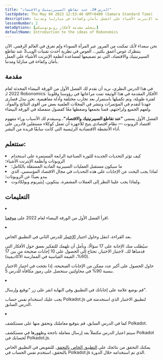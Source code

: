 ```yaml
---
title: "الدرس #2، عند تقاطع السيبرنيتيك والاقتصاد"
lastUpdate: Thu May 04 2023 12:53:48 GMT+0400 (Samara Standard Time)
description: انغمس في نظرية أحدث تقنيات الويب3 عند تقاطع السيبرنيتيك والاقتصاد، التي تم تصميمها لمساعدة أنظمة الإنترنت الأشياء على العمل بأمان وكفاءة في منازلنا ومدننا.
lessonNumber: 2
metaOptions: [يتعلم مقدمة لأفكار روبونوميكس]
defaultName: Introduction to the ideas of Robonomics
---
```


نحن سعداء لأنك تمكنت من المرور عبر المرآة السوداء ولم تغرق في العالم الرقمي. الآن ينتظرك غوص أعمق بكثير... الغوص في نظرية أحدث تقنيات الويب3 عند تقاطع السيبرنيتيك والاقتصاد، التي تم تصميمها لمساعدة أنظمة الإنترنت الأشياء على العمل بأمان وكفاءة في منازلنا ومدننا.


## مقدمة

في هذا الدرس النظري، نريد أن نقدم لك الفصل الأول من الورقة البيضاء المحدثة لعام 2022 لـ Robonomics. الأفكار المقدمة في هذا الوثيقة تمت مراعاتها في رؤوسنا وقلوبنا لفترة طويلة، وتم تكميلها باستمرار بعد تجارب مختلفة وأدلة مفاهيمية. نحن نبذل قصارى جهدنا لنقدم في المؤتمرات وننشر في المجلات العلمية بعض من أقوى النتائج والمواد. ولفهم الجميع ولراحتهم، قمنا بجمعها وضغطها معًا كفصول منفصلة في الورقة البيضاء.

الفصل الأول يسمى **"عند تقاطع السيبرنيتيك والاقتصاد"**، وسيقدم لك الأسباب وراء مفهوم اقتصاد الروبوت — نظام اقتصادي يتيح للأجهزة أن تعمل كوكلاء مستقلين قادرين على أداء الأنشطة الاقتصادية الرئيسية التي كانت سابقًا فريدة من البشر.

## ستتعلم:

<List>

<li>
كيف تؤثر التحديات الجديدة للثورة الصناعية الرابعة المستمرة على استخدام الروبوتات وأنظمة الإنترنت الأشياء؛
</li>

<li>
ما سيكون مستقبل العمليات السيبرنية المادية المستقلة بالكامل؛
</li>

<li>
لماذا يجب البحث عن الإجابات على هذه التحديات في مجال الاقتصاد المؤسسي، الذي يبدو بعيدًا عن الروبوتات؛
</li>

<li>
ولماذا يجب علينا النظر إلى العملات المشفرة، بيتكوين، إيثيريوم وبولكادوت.
</li>

</List>

## التعليمات

<List type="numbers">

<li>

اقرأ الفصل الأول من الورقة البيضاء لعام 2022 على [موقعنا](https://robonomics.netwأوk/vision/).

</li>

<li>

بعد القراءة، انتقل وحاول اجتياز [الاختبار](https://lesson2.robonomics.academy/#/) للدرس الثاني في التطبيق الخاص.

سيُطلب منك الإجابة على 17 سؤالًا، ونأمل أن تلهمك للتفكير بعمق حول الأفكار التي قدمناها لك. لاجتياز الاختبار، تحتاج إلى الحصول على 10 إجابات صحيحة من بين 17 (60%، القيمة القياسية في الممارسة الأكاديمية).

حاول الحصول على أكبر عدد ممكن من الإجابات الصحيحة، إذا نجحت في اجتياز الاختبار بنسبة 90% في محاولتين ستحصل على رموز مكافأة للدرس 5.

</li>

<li>

قم بوضع علامة على إجاباتك في التطبيق وفي النهاية انقر على زر "توقيع وإرسال".

يجب عليك استخدام نفس حساب Polkadot.js لتطبيق الاختبار الذي استخدمته في الدرس السابق.

</li>

<li>

كما في الدرس السابق، قم بتوقيع معاملتك وتحقق منها على مستكشف Polkadot.

</li>
</List>

<Result>

سيتم اعتبار الدرس مكتملاً بعد إرسال معاملة ناجحة وظهورها في مستكشف Polkadot لحسابك في Polkadot.js.

يمكنك التحقق من نتائجك على [التطبيق الخاص بالتحقق](https://lk.robonomics.academy/). للتفويض في التطبيق الخاص بالتحقق، استخدم نفس الحساب في Polkadot.js الذي تم استخدامه خلال الدورة.

</Result>
